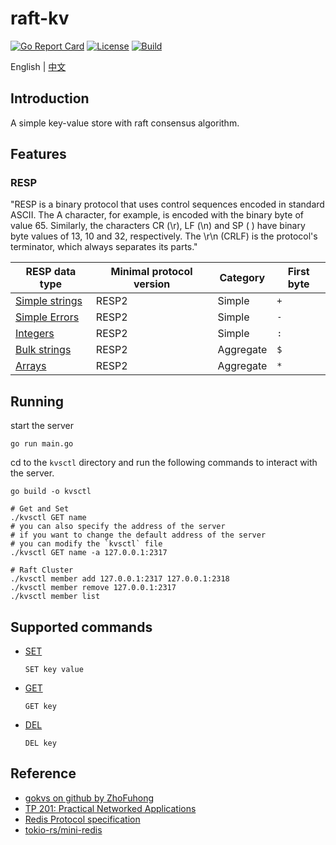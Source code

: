 # raft-kv
[![Go Report Card](https://goreportcard.com/badge/github.com/huiming23344/kv-raft)](https://goreportcard.com/report/github.com/huiming23344/kv-raft)
[![License](https://img.shields.io/badge/License-Apache%202.0-blue.svg)](https://github.com/huiming23344/kv-raft/blob/master/LICENSE)
[![Build](https://github.com/huiming23344/kv-raft/actions/workflows/build.yaml/badge.svg?branch=master)](https://github.com/huiming23344/kv-raft/actions/workflow)

English | [中文](README_CN.md)

## Introduction

A simple key-value store with raft consensus algorithm.

## Features

### RESP
"RESP is a binary protocol that uses control sequences encoded in standard ASCII. The A character, for example, is encoded with the binary byte of value 65. Similarly, the characters CR (\r), LF (\n) and SP ( ) have binary byte values of 13, 10 and 32, respectively.
The \r\n (CRLF) is the protocol's terminator, which always separates its parts."

| RESP data type                                                                                 | Minimal protocol version | Category  | First byte |
| ---------------------------------------------------------------------------------------------- | ------------------------ | --------- | ---------- |
| [Simple strings](https://redis.io/docs/latest/develop/reference/protocol-spec/#simple-strings) | RESP2                    | Simple    | `+`        |
| [Simple Errors](https://redis.io/docs/latest/develop/reference/protocol-spec/#simple-errors)   | RESP2                    | Simple    | `-`        |
| [Integers](https://redis.io/docs/latest/develop/reference/protocol-spec/#integers)             | RESP2                    | Simple    | `:`        |
| [Bulk strings](https://redis.io/docs/latest/develop/reference/protocol-spec/#bulk-strings)     | RESP2                    | Aggregate | `$`        |
| [Arrays](https://redis.io/docs/latest/develop/reference/protocol-spec/#arrays)                 | RESP2                    | Aggregate | `*`        |

## Running

start the server
```
go run main.go
```
cd to the `kvsctl` directory and run the following commands to interact with the server.
```shell
go build -o kvsctl

# Get and Set
./kvsctl GET name
# you can also specify the address of the server
# if you want to change the default address of the server
# you can modify the `kvsctl` file
./kvsctl GET name -a 127.0.0.1:2317

# Raft Cluster 
./kvsctl member add 127.0.0.1:2317 127.0.0.1:2318
./kvsctl member remove 127.0.0.1:2317
./kvsctl member list
```

## Supported commands

- [SET](https://redis.io/commands/set)
  ```
  SET key value
  ```
- [GET](https://redis.io/commands/get)
  ```
  GET key
  ```
- [DEL](https://redis.io/commands/del)
  ```
  DEL key
  ```



## Reference

- [gokvs on github by ZhoFuhong](https://github.com/ZuoFuhong/gokvs)
- [TP 201: Practical Networked Applications](https://github.com/pingcap/talent-plan/blob/master/courses/rust/docs/lesson-plan.md)
- [Redis Protocol specification](https://redis.io/topics/protocol)
- [tokio-rs/mini-redis](https://github.com/tokio-rs/mini-redis)